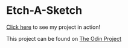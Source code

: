 # Etch-A-Sketch

[Click here](http://htmlpreview.github.io/?https://github.com/lisa-lin/etch-a-sketch/blob/master/index.html) to see my project in action!

This project can be found on [The Odin Project](http://theodinproject.com)

